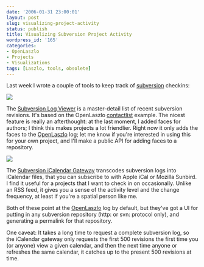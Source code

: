 ```yaml
---
date: '2006-01-31 23:00:01'
layout: post
slug: visualizing-project-activity
status: publish
title: Visualizing Subversion Project Activity
wordpress_id: '165'
categories:
- OpenLaszlo
- Projects
- Visualizations
tags: [Laszlo, tools, obsolete]
---
```


Last week I wrote a couple of tools to keep track of [subversion](http://subversion.tigris.org/) checkins:

[![](/projects/images/svn2ics-thumb.png)](/tools/svn2ics)

The [Subversion Log Viewer](/tools/svn-viewer) is a master-detail list of recent subversion revisions.  It's based on the OpenLaszlo [contactlist](http://www.laszlosystems.com/lps/examples/contactlist/contactlist.lzx) example.  The nicest feature is really an afterthought: at the last moment, I added faces for authors; I think this makes projects a lot friendlier.  Right now it only adds the faces to the [OpenLaszlo](http://openlaszlo.org) log; let me know if you're interested in using this for your own project, and I'll make a public API for adding faces to a repository.

[![](/projects/images/svn-viewer-thumb.png)](/tools/svn-viewer)

The [Subversion iCalendar Gateway](/tools/svn2ics) transcodes subversion logs into iCalendar files, that you can subscribe to with Apple iCal or Mozilla Sunbird.  I find it useful for a projects that I want to check in on occasionally.  Unlike an RSS feed, it gives you a sense of the activity level and the change frequency, at least if you're a spatial person like me.

Both of these point at the [OpenLaszlo](http://openlaszlo.org) log by default, but they've got a UI for putting in any subversion repository (http: or svn: protocol only), and generating a permalink for that repository.

One caveat:  It takes a long time to request a complete subversion log, so the iCalendar gateway only requests the first 500 revisions the first time you (or anyone) view a given calendar, and then the next time anyone or refreshes the same calendar, it catches up to the present 500 revisions at time.
